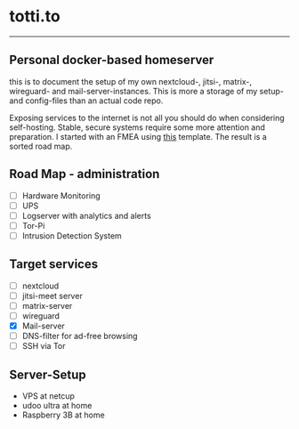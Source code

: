 # totti.to
---
## Personal docker-based homeserver

this is to document the setup of my own nextcloud-, jitsi-, matrix-, wireguard- and mail-server-instances. This is more a storage of my setup- and config-files than an actual code repo.

Exposing services to the internet is not all you should do when considering self-hosting. Stable, secure systems require some more attention and preparation. I started with an FMEA using [this](https://medium.com/@adrianco/failure-modes-and-continuous-resilience-6553078caad5) template. The result is a sorted road map.

## Road Map - administration
- [ ] Hardware Monitoring
- [ ] UPS
- [ ] Logserver with analytics and alerts
- [ ] Tor-Pi
- [ ] Intrusion Detection System

## Target services
- [ ] nextcloud
- [ ] jitsi-meet server
- [ ] matrix-server
- [ ] wireguard
- [x] Mail-server
- [ ] DNS-filter for ad-free browsing
- [ ] SSH via Tor

## Server-Setup
* VPS at netcup
* udoo ultra at home
* Raspberry 3B at home 